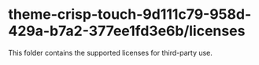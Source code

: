 # theme-crisp-touch-9d111c79-958d-429a-b7a2-377ee1fd3e6b/licenses

This folder contains the supported licenses for third-party use.
